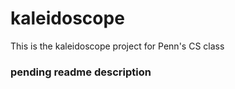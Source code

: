 kaleidoscope
==========

This is the kaleidoscope project for Penn's CS class

### pending readme description